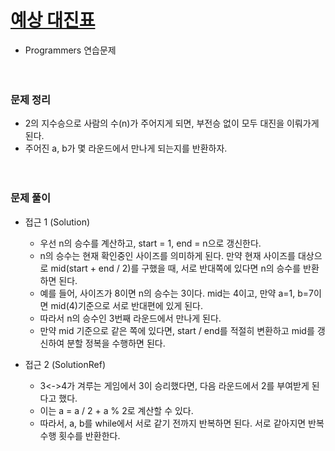 # [예상 대진표](https://programmers.co.kr/learn/courses/30/lessons/12985)
- Programmers 연습문제  
<br><br>

### 문제 정리
- 2의 지수승으로 사람의 수(n)가 주어지게 되면, 부전승 없이 모두 대진을 이뤄가게 된다.
- 주어진 a, b가 몇 라운드에서 만나게 되는지를 반환하자.  
  <br><br>

### 문제 풀이
- 접근 1 (Solution)
   - 우선 n의 승수를 계산하고, start = 1, end = n으로 갱신한다.
   - n의 승수는 현재 확인중인 사이즈를 의미하게 된다. 만약 현재 사이즈를 대상으로 mid(start + end / 2)를 구했을 때,
  서로 반대쪽에 있다면 n의 승수를 반환하면 된다.
   - 예를 들어, 사이즈가 8이면 n의 승수는 3이다. mid는 4이고, 만약 a=1, b=7이면 mid(4)기준으로 서로 반대편에 있게 된다.
   - 따라서 n의 승수인 3번째 라운드에서 만나게 된다.
   - 만약 mid 기준으로 같은 쪽에 있다면, start / end를 적절히 변환하고 mid를 갱신하여 분할 정복을 수행하면 된다.
  
- 접근 2 (SolutionRef)
   - 3<->4가 겨루는 게임에서 3이 승리했다면, 다음 라운드에서 2를 부여받게 된다고 했다.
   - 이는 a = a / 2 + a % 2로 계산할 수 있다. 
   - 따라서, a, b를 while에서 서로 같기 전까지 반복하면 된다. 서로 같아지면 반복 수행 횟수를 반환한다.
  

